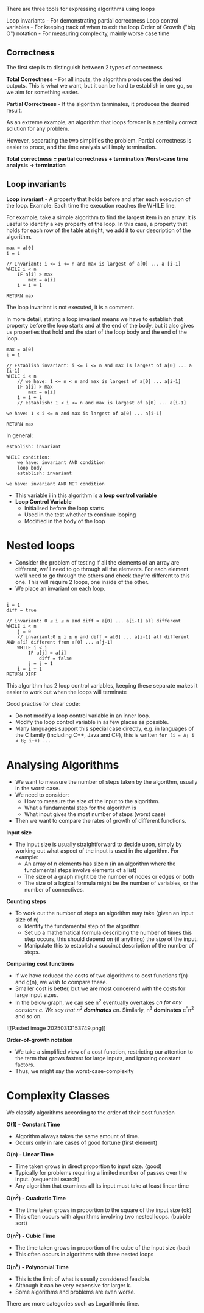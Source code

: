 There are three tools for expressing algorithms using loops

Loop invariants - For demonstrating partial correctness
Loop control variables - For keeping track of when to exit the loop
Order of Growth ("big O") notation - For measuring complexity, mainly worse case time

## Correctness

The first step is to distinguish between 2 types of correctness

**Total Correctness** - For all inputs, the algorithm produces the desired outputs. This is what we want, but it can be hard to establish in one go, so we aim for something easier. 

**Partial Correctness** - If the algorithm terminates, it produces the desired result. 

As an extreme example, an algorithm that loops forecer is a partially correct solution for any problem. 

However, separating the two simplifies the problem. Partial correctness is easier to proce, and the time analysis will imply termination. 

**Total correctness = partial correctness + termination**
**Worst-case time analysis -> termination**

## Loop invariants

**Loop invariant** - A property that holds before and after each execution of the loop. Example: Each time the execution reaches the WHILE line. 

For example, take a simple algorithm to find the largest item in an array. It is useful to identify a key property of the loop. In this case, a property that holds for each row of the table at right, we add it to our description of the algorithm. 


``` Pseudocode
max = a[0]
i = 1

// Invariant: i <= i <= n and max is largest of a[0] ... a [i-1]
WHILE i < n
	IF a[i] > max
		max = a[i]
	i = i + 1
	
RETURN max
```

The loop invariant is not executed, it is a comment. 

In more detail, stating a loop invariant means we have to establish that property before the loop starts and at the end of the body, but it also gives us properties that hold and the start of the loop body and the end of the loop. 


```Pseudocode
max = a[0]
i = 1

// Establish invariant: i <= i <= n and max is largest of a[0] ... a [i-1]
WHILE i < n
	// we have: 1 <= n < n and max is largest of a[0] ... a[i-1]
	IF a[i] > max
		max = a[i]
	i = i + 1
	// establish: 1 < i <= n and max is largest of a[0] ... a[i-1]

we have: 1 < i <= n and max is largest of a[0] ... a[i-1]

RETURN max
```

In general:

```
establish: invariant

WHILE condition:
	we have: invariant AND condition
	loop body
	establish: invariant

we have: invariant AND NOT condition

```

- This variable i in this algorithm is a **loop control variable**
- **Loop Control Variable**
	- Initialised before the loop starts
	- Used in the test whether to continue looping
	- Modified in the body of the loop

# Nested loops

- Consider the problem of testing if all the elements of an array are different, we'll need to go through all the elements. For each element we'll need to go through the others and check they're different to this one. This will require 2 loops, one inside of the other. 
- We place an invariant on each loop. 


```

i = 1
diff = true

// invariant: 0 ≤ i ≤ n and diff ≡ a[0] ... a[i-1] all different
WHILE i < n
	j = 0
	// invariant:0 ≤ i ≤ n and diff ≡ a[0] ... a[i-1] all different AND a[i] different from a[0] ... a[j-1]
	WHILE j < i
		IF a[j] = a[i]
			diff = false
		j = j + 1
	i = i + 1
RETURN DIFF

```


This algorithm has 2 loop control variables, keeping these separate makes it easier to work out when the loops will terminate

Good practise for clear code:
- Do not modify a loop control variable in an inner loop. 
- Modify the loop control variable in as few places as possible. 
- Many languages support this special case directly, e.g. in languages of the C family (including C++, Java and C#), this is written `for (i = A; i < B; i++) ...`

# Analysing Algorithms

- We want to measure the number of steps taken by the algorithm, usually in the worst case. 
- We need to consider:
	- How to measure the size of the input to the algorithm. 
	- What a fundamental step for the algorithm is
	- What input gives the most number of steps (worst case)
- Then we want to compare the rates of growth of different functions.

**Input size**
- The input size is usually straightforward to decide upon, simply by working out what aspect of the input is used in the algorithm. For example:
	- An array of n elements has size n (in an algorithm where the fundamental steps involve elements of a list)
	- The size of a graph might be the number of nodes or edges or both
	- The size of a logical formula might be the number of variables, or the number of connectives. 

**Counting steps**
- To work out the number of steps an algorithm may take (given an input size of n)
	- Identify the fundamental step of the algorithm
	- Set up a mathematical formula describing the number of times this step occurs, this should depend on (if anything) the size of the input. 
	- Manipulate this to establish a succinct description of the number of steps. 

**Comparing cost functions**
- If we have reduced the costs of two algorithms to cost functions f(n) and g(n), we wish to compare these. 
- Smaller cost is better, but we are most concerend with the costs for large input sizes.
- In the below graph, we can see n<sup>2</sup> eventually overtakes c<sup>*</sup>n for any constant c. We say that n<sup>2</sup> **dominates** c<sup>*</sup>n. Similarly, n<sup>3</sup> **dominates** c<sup>*</sup>n<sup>2</sup> and so on.

![[Pasted image 20250313153749.png]]

**Order-of-growth notation**
- We take a simplified view of a cost function, restricting our attention to the term that grows fastest for large inputs, and ignoring constant factors. 
- Thus, we might say the worst-case-complexity 
# Complexity Classes

We classify algorithms according to the order of their cost function

**O(1) - Constant Time**
- Algorithm always takes the same amount of time. 
- Occurs only in rare cases of good fortune (first element)

**O(n) - Linear Time**
- Time taken grows in direct proportion to input size. (good)
- Typically for problems requiring a limited number of passes over the input. (sequential search)
- Any algorithm that examines all its input must take at least linear time

**O(n<sup>2</sup>) - Quadratic Time**
- The time taken grows in proportion to the square of the input size (ok)
- This often occurs with algorithms involving two nested loops. (bubble sort)

**O(n<sup>3</sup>) - Cubic Time**
- The time taken grows in proportion of the cube of the input size (bad)
- This often occurs in algorithms with three nested loops

**O(n<sup>k</sup>) - Polynomial Time**
- This is the limit of what is usually considered feasible. 
- Although it can be very expensive for larger k. 
- Some algorithms and problems are even worse. 

There are more categories such as Logarithmic time. 